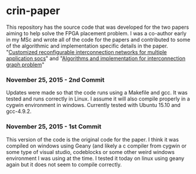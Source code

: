 # crin-paper
This repository has the source code that was developed for the two papers aiming to help solve the FPGA placement problem. I was a co-author early in my MSc and wrote all of the code for the papers and contributed to some of the algorithmic and implementation specific details in the paper. "[Customized reconfigurable interconnection networks for multiple application socs](http://ieeexplore.ieee.org/xpl/freeabs_all.jsp?arnumber=4629991)" and "[Algorithms and implementation for interconnection graph problem](http://link.springer.com/chapter/10.1007%2F978-3-540-85097-7_19)"

### November 25, 2015 - 2nd Commit ###
Updates were made so that the code runs using a Makefile and gcc. It was tested and runs correctly in Linux. I assume it will also compile properly in a cygwin environment in windows. Currently tested with Ubuntu 15.10 and gcc-4.9.2.

### November 25, 2015 - 1st Commit ###
This version of the code is the original code for the paper. I think it was compiled on windows using Geany (and likely a c compiler from cygwin or some type of visual studio, codeblocks or some other weird windows environment I was using at the time. I tested it today on linux using geany again but it does not seem to compile correctly.
